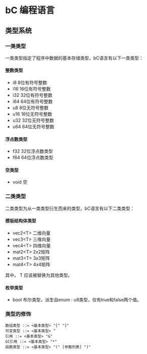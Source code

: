 # bC 编程语言

## 类型系统

### 一类类型
一类类型指定了程序中数据的基本存储类型，bC语言有以下一类类型：

#### 整数类型
* i8		8位有符号整数
* i16		16位有符号整数
* i32		32位有符号整数
* i64		64位有符号整数
* u8		8位无符号整数
* u16		16位无符号整数
* u32		32位无符号整数
* u64		64位无符号整数

#### 浮点数类型
* f32   32位浮点数类型
* f64	  64位浮点数类型

#### 空类型
* void  空

### 二类类型
二类类型为从一类类型衍生而来的类型，bC语言有以下二类类型：

#### 模板结构体类型
* vec2\<T\> 二维向量
* vec3\<T\> 三维向量
* vec4\<T\> 四维向量
* mat2\<T\> 2x2矩阵
* mat3\<T\> 3x3矩阵
* mat4\<T\> 4x4矩阵

其中， T 应该被替换为其他类型。

#### 枚举类型
* bool    布尔类型，派生自enum : u8类型，仅有true和false两个值。

### 类型的修饰

~~~bnf
数组类型 ::= <基本类型> "[" "]"
可变类型 ::= <基本类型> ^
引用 ::= <基本类型> "&"
GC引用 ::= <基本类型> "*"
函数类型 ::= <基本类型> "(" [参数列表] ")"
~~~
